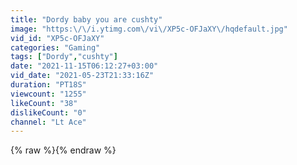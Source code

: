 ```yaml
---
title: "Dordy baby you are cushty"
image: "https:\/\/i.ytimg.com\/vi\/XP5c-OFJaXY\/hqdefault.jpg"
vid_id: "XP5c-OFJaXY"
categories: "Gaming"
tags: ["Dordy","cushty"]
date: "2021-11-15T06:12:27+03:00"
vid_date: "2021-05-23T21:33:16Z"
duration: "PT18S"
viewcount: "1255"
likeCount: "38"
dislikeCount: "0"
channel: "Lt Ace"
---
```

{% raw %}{% endraw %}
